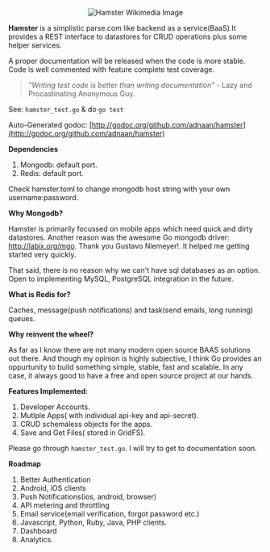 <p align="center">
  <img src="https://upload.wikimedia.org/wikipedia/commons/thumb/8/85/Syrian_hamster_filling_his_cheek_pouches_with_Dandelion_leaves.JPG/320px-Syrian_hamster_filling_his_cheek_pouches_with_Dandelion_leaves.JPG" alt="Hamster Wikimedia Image"/>
</p>

**Hamster** is a simplistic parse.com like backend as a service(BaaS).It provides a REST interface to datastores for CRUD operations plus some helper services.

A proper documentation will be released when the code is more stable. Code is well commented with feature complete test coverage.

>*"Writing test code is better than writing documentation"* - Lazy and Procastinating Anonymous Guy.

See: `hamster_test.go` & do `go test`

Auto-Generated godoc: [http://godoc.org/github.com/adnaan/hamster](http://godoc.org/github.com/adnaan/hamster)

**Dependencies**

1. Mongodb: default port.
2. Redis: default port.

Check hamster.toml to change mongodb host string with your own username:password.


**Why Mongodb?**

Hamster is primarily focussed on mobile apps which need quick and dirty datastores. Another reason was the awesome Go mongodb driver:
http://labix.org/mgo. Thank you Gustavo Niemeyer!. It helped me getting started very quickly.

That said, there is no reason why we can't have sql databases as an option. Open to implementing MySQL, PostgreSQL integration
in the future.


**What is Redis for?**

Caches, message(push notifications) and task(send emails, long running) queues.


**Why reinvent the wheel?**


As far as I know there are not many modern open source BAAS solutions out there. And though my opinion is highly subjective, I think
Go provides an oppurtunity to build something simple, stable, fast and scalable. In any case, it always good to have a free and open source
project at our hands.


**Features Implemented:**

1. Developer Accounts.
2. Mutlple Apps( with individual api-key and api-secret).
3. CRUD schemaless objects for the apps.
4. Save and Get Files( stored in GridFS).

Please go through `hamster_test.go`. I will try to get to documentation soon.

**Roadmap**

1. Better Authentication
2. Android, iOS clients
3. Push Notifications(ios, android, browser)
4. API metering and throttling
5. Email service(email verification, forgot password etc.)
6. Javascript, Python, Ruby, Java, PHP clients.
7. Dashboard
8. Analytics.


